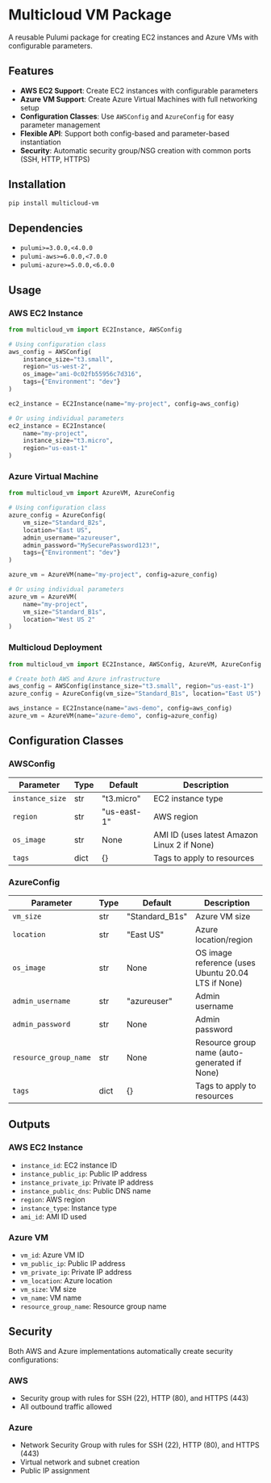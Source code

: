 # Multicloud VM Package

A reusable Pulumi package for creating EC2 instances and Azure VMs with configurable parameters.

## Features

- **AWS EC2 Support**: Create EC2 instances with configurable parameters
- **Azure VM Support**: Create Azure Virtual Machines with full networking setup
- **Configuration Classes**: Use `AWSConfig` and `AzureConfig` for easy parameter management
- **Flexible API**: Support both config-based and parameter-based instantiation
- **Security**: Automatic security group/NSG creation with common ports (SSH, HTTP, HTTPS)

## Installation

```bash
pip install multicloud-vm
```

## Dependencies

- `pulumi>=3.0.0,<4.0.0`
- `pulumi-aws>=6.0.0,<7.0.0`
- `pulumi-azure>=5.0.0,<6.0.0`

## Usage

### AWS EC2 Instance

```python
from multicloud_vm import EC2Instance, AWSConfig

# Using configuration class
aws_config = AWSConfig(
    instance_size="t3.small",
    region="us-west-2",
    os_image="ami-0c02fb55956c7d316",
    tags={"Environment": "dev"}
)

ec2_instance = EC2Instance(name="my-project", config=aws_config)

# Or using individual parameters
ec2_instance = EC2Instance(
    name="my-project",
    instance_size="t3.micro",
    region="us-east-1"
)
```

### Azure Virtual Machine

```python
from multicloud_vm import AzureVM, AzureConfig

# Using configuration class
azure_config = AzureConfig(
    vm_size="Standard_B2s",
    location="East US",
    admin_username="azureuser",
    admin_password="MySecurePassword123!",
    tags={"Environment": "dev"}
)

azure_vm = AzureVM(name="my-project", config=azure_config)

# Or using individual parameters
azure_vm = AzureVM(
    name="my-project",
    vm_size="Standard_B1s",
    location="West US 2"
)
```

### Multicloud Deployment

```python
from multicloud_vm import EC2Instance, AWSConfig, AzureVM, AzureConfig

# Create both AWS and Azure infrastructure
aws_config = AWSConfig(instance_size="t3.small", region="us-east-1")
azure_config = AzureConfig(vm_size="Standard_B1s", location="East US")

aws_instance = EC2Instance(name="aws-demo", config=aws_config)
azure_vm = AzureVM(name="azure-demo", config=azure_config)
```

## Configuration Classes

### AWSConfig

| Parameter | Type | Default | Description |
|-----------|------|---------|-------------|
| `instance_size` | str | "t3.micro" | EC2 instance type |
| `region` | str | "us-east-1" | AWS region |
| `os_image` | str | None | AMI ID (uses latest Amazon Linux 2 if None) |
| `tags` | dict | {} | Tags to apply to resources |

### AzureConfig

| Parameter | Type | Default | Description |
|-----------|------|---------|-------------|
| `vm_size` | str | "Standard_B1s" | Azure VM size |
| `location` | str | "East US" | Azure location/region |
| `os_image` | str | None | OS image reference (uses Ubuntu 20.04 LTS if None) |
| `admin_username` | str | "azureuser" | Admin username |
| `admin_password` | str | None | Admin password |
| `resource_group_name` | str | None | Resource group name (auto-generated if None) |
| `tags` | dict | {} | Tags to apply to resources |

## Outputs

### AWS EC2 Instance
- `instance_id`: EC2 instance ID
- `instance_public_ip`: Public IP address
- `instance_private_ip`: Private IP address
- `instance_public_dns`: Public DNS name
- `region`: AWS region
- `instance_type`: Instance type
- `ami_id`: AMI ID used

### Azure VM
- `vm_id`: Azure VM ID
- `vm_public_ip`: Public IP address
- `vm_private_ip`: Private IP address
- `vm_location`: Azure location
- `vm_size`: VM size
- `vm_name`: VM name
- `resource_group_name`: Resource group name

## Security

Both AWS and Azure implementations automatically create security configurations:

### AWS
- Security group with rules for SSH (22), HTTP (80), and HTTPS (443)
- All outbound traffic allowed

### Azure
- Network Security Group with rules for SSH (22), HTTP (80), and HTTPS (443)
- Virtual network and subnet creation
- Public IP assignment


